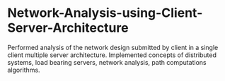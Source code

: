 # Network-Analysis-using-Client-Server-Architecture
Performed analysis of the network design submitted by client in a single client multiple server architecture. Implemented  concepts of distributed systems, load bearing servers, network analysis, path computations algorithms. 

